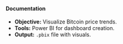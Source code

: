 #### **Documentation**
- **Objective:** Visualize Bitcoin price trends.
- **Tools:** Power BI for dashboard creation.
- **Output:** `.pbix` file with visuals.